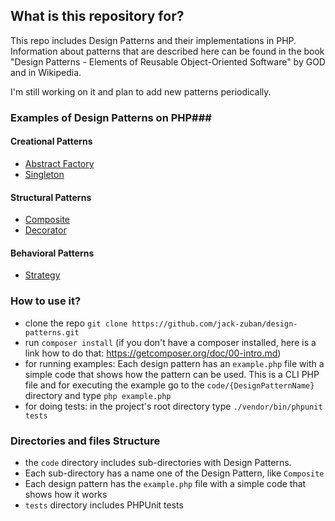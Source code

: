 ## What is this repository for? ##

This repo includes Design Patterns and their implementations in PHP. Information about patterns that are described here can be found in the book "Design Patterns - Elements of Reusable Object-Oriented Software" by GOD and in Wikipedia.

I'm still working on it and plan to add new patterns periodically.

### Examples of Design Patterns on PHP###

#### Creational Patterns
* [Abstract Factory](https://github.com/jack-zuban/design-patterns/tree/master/code/AbstractFactory)
* [Singleton](https://github.com/jack-zuban/design-patterns/tree/master/code/Singleton)

#### Structural Patterns
* [Composite](https://github.com/jack-zuban/design-patterns/tree/master/code/Composite)
* [Decorator](https://github.com/jack-zuban/design-patterns/tree/master/code/Decorator)

#### Behavioral Patterns
* [Strategy](https://github.com/jack-zuban/design-patterns/tree/master/code/Decorator)

### How to use it? ###

* clone the repo `git clone https://github.com/jack-zuban/design-patterns.git`
* run `composer install` (if you don't have a composer installed, here is a link how to do that: https://getcomposer.org/doc/00-intro.md)
* for running examples: Each design pattern has an `example.php` file with a simple code that shows how the pattern can be used. This is a CLI PHP file and for executing the example go to the `code/{DesignPatternName}` directory and type `php example.php`
* for doing tests: in the project's root directory type `./vendor/bin/phpunit tests`


### Directories and files Structure ###

* the `code` directory includes sub-directories with Design Patterns. 
* Each sub-directory has a name one of the Design Pattern, like `Composite`
* Each design pattern has the `example.php` file with a simple code that shows how it works
* `tests` directory includes PHPUnit tests
